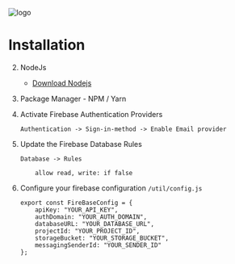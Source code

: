 ![logo](https://miro.medium.com/max/1024/1*vgy9tD1ixcaztpirUw0QCw.png)

# Installation

2.  NodeJs
    - [Download Nodejs](https://nodejs.org/en/download/)
3.  Package Manager - NPM / Yarn
4.  Activate Firebase Authentication Providers

    `Authentication -> Sign-in-method -> Enable Email provider`

5.  Update the Firebase Database Rules

    `Database -> Rules`

    ```
        allow read, write: if false
    ```

6.  Configure your firebase configuration `/util/config.js`

    ```
    export const FireBaseConfig = {
        apiKey: "YOUR_API_KEY",
        authDomain: "YOUR_AUTH_DOMAIN",
        databaseURL: "YOUR_DATABASE_URL",
        projectId: "YOUR_PROJECT_ID",
        storageBucket: "YOUR_STORAGE_BUCKET",
        messagingSenderId: "YOUR_SENDER_ID"
    };
    ```
